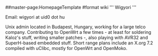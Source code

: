 \#\#master-page:HomepageTemplate \#format wiki ''' Wigyori '''

Email: wigyori at uid0 dot hu

Unix admin located in Budapest, Hungary, working for a large telco
company. Contributing to OpenWrt a few times - at least for soldering
Kaloz's stuff, writing smaller patches -, also playing with AVR32 and
SuperH-based embedded stuff. Short range plans include an X.org 7.2
compiled with uClibc, mostly for OpenWrt and OpenMoko.
